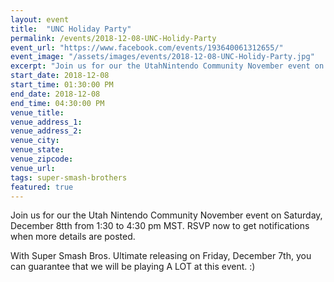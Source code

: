 ```yaml
---
layout: event
title:  "UNC Holiday Party"
permalink: /events/2018-12-08-UNC-Holidy-Party
event_url: "https://www.facebook.com/events/193640061312655/"
event_image: "/assets/images/events/2018-12-08-UNC-Holidy-Party.jpg"
excerpt: "Join us for our the UtahNintendo Community November event on Saturday, December 8tth from 1:30 to 4:30 pm MST. RSVP now to get notifications when more details are posted."
start_date: 2018-12-08
start_time: 01:30:00 PM
end_date: 2018-12-08
end_time: 04:30:00 PM
venue_title: 
venue_address_1: 
venue_address_2:
venue_city: 
venue_state: 
venue_zipcode: 
venue_url:
tags: super-smash-brothers
featured: true
---
```


Join us for our the Utah Nintendo Community November event on Saturday, December 8tth from 1:30 to 4:30 pm MST. RSVP now to get notifications when more details are posted.

With Super Smash Bros. Ultimate releasing on Friday, December 7th, you can guarantee that we will be playing A LOT at this event. :)